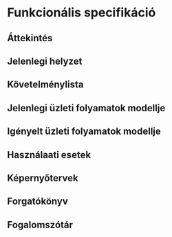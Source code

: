 # Funkcionális specifikáció

## Áttekintés

## Jelenlegi helyzet

## Követelménylista

## Jelenlegi üzleti folyamatok modellje

## Igényelt üzleti folyamatok modellje

## Használaati esetek

## Képernyőtervek

## Forgatókönyv

## Fogalomszótár
